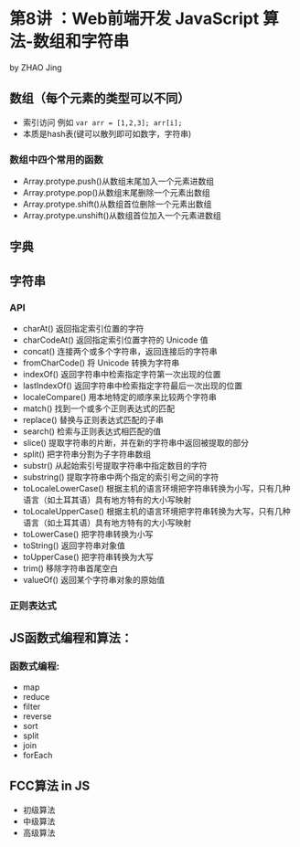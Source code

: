 # 第8讲 ：Web前端开发 JavaScript 算法-数组和字符串
by ZHAO Jing


## 数组（每个元素的类型可以不同）
- 索引访问 例如 ```var arr = [1,2,3]; arr[i];```
- 本质是hash表(键可以散列即可如数字，字符串)

### 数组中四个常用的函数
- Array.protype.push()从数组末尾加入一个元素进数组
- Array.protype.pop()从数组末尾删除一个元素出数组
- Array.protype.shift()从数组首位删除一个元素出数组
- Array.protype.unshift()从数组首位加入一个元素进数组

## 字典

## 字符串
### API

- charAt()	返回指定索引位置的字符
- charCodeAt()	返回指定索引位置字符的 Unicode 值
- concat()	连接两个或多个字符串，返回连接后的字符串
- fromCharCode()	将 Unicode 转换为字符串
- indexOf()	返回字符串中检索指定字符第一次出现的位置
- lastIndexOf()	返回字符串中检索指定字符最后一次出现的位置
- localeCompare()	用本地特定的顺序来比较两个字符串
- match()	找到一个或多个正则表达式的匹配
- replace()	替换与正则表达式匹配的子串
- search()	检索与正则表达式相匹配的值
- slice()	提取字符串的片断，并在新的字符串中返回被提取的部分
- split()	把字符串分割为子字符串数组
- substr()	从起始索引号提取字符串中指定数目的字符
- substring()	提取字符串中两个指定的索引号之间的字符
- toLocaleLowerCase()	根据主机的语言环境把字符串转换为小写，只有几种语言（如土耳其语）具有地方特有的大小写映射
- toLocaleUpperCase()	根据主机的语言环境把字符串转换为大写，只有几种语言（如土耳其语）具有地方特有的大小写映射
- toLowerCase()	把字符串转换为小写
- toString()	返回字符串对象值
- toUpperCase()	把字符串转换为大写
- trim()	移除字符串首尾空白
- valueOf()	返回某个字符串对象的原始值
### 正则表达式


## JS函数式编程和算法：
### 函数式编程:
- map
- reduce
- filter
- reverse
- sort
- split
- join
- forEach

## FCC算法 in JS
- 初级算法
- 中级算法
- 高级算法
